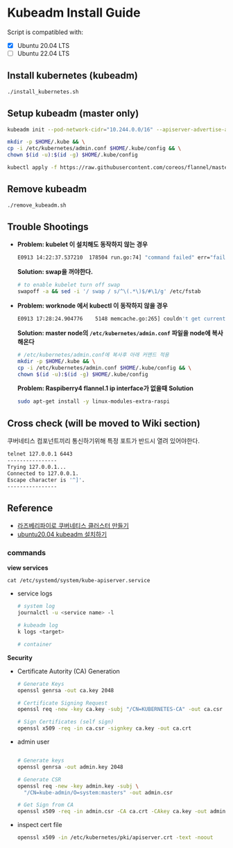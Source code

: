 # Kubeadm Install Guide

Script is compatibled with:
- [x] Ubuntu 20.04 LTS
- [ ] Ubuntu 22.04 LTS

## Install kubernetes (kubeadm)
```bash
./install_kubernetes.sh
``` 

## Setup kubeadm (master only)
```bash
kubeadm init --pod-network-cidr="10.244.0.0/16" --apiserver-advertise-address=$(hostname -I | awk '{print $1}')

mkdir -p $HOME/.kube && \
cp -i /etc/kubernetes/admin.conf $HOME/.kube/config && \
chown $(id -u):$(id -g) $HOME/.kube/config

kubectl apply -f https://raw.githubusercontent.com/coreos/flannel/master/Documentation/kube-flannel.yml
```

## Remove kubeadm
```bash
./remove_kubeadm.sh
```

## Trouble Shootings

- **Problem: kubelet 이 설치해도 동작하지 않는 경우**
    ```bash
    E0913 14:22:37.537210  178504 run.go:74] "command failed" err="failed to run Kubelet: running with swap on is not supported, please disable swap! or set --fail-swap-on flag to false. /proc/swaps contained: [Filename\t\t\t\tType\t\tSize\tUsed\tPriority /swap.img file\t\t4194300\t0\t-2]"
    ```
    **Solution: swap을 꺼야한다.**
    ```bash
    # to enable kubelet turn off swap
    swapoff -a && sed -i '/ swap / s/^\(.*\)$/#\1/g' /etc/fstab
    ``` 

- **Problem: worknode 에서 kubectl 이 동작하지 않을 경우**
  ```bash
  E0913 17:28:24.904776    5148 memcache.go:265] couldn't get current server API group list: Get "http://localhost:8080/api?timeout=32s": dial tcp [::1]:8080: connect: connection refused
  ```
  **Solution: master node의 `/etc/kubernetes/admin.conf` 파일을 node에 복사해온다**
  ```bash
  # /etc/kubernetes/admin.conf에 복사후 아래 커맨드 적용
  mkdir -p $HOME/.kube && \
  cp -i /etc/kubernetes/admin.conf $HOME/.kube/config && \
  chown $(id -u):$(id -g) $HOME/.kube/config
  ```

  **Problem: Raspiberry4 flannel.1 ip interface가 없을때**
  **Solution**
  ```bash
  sudo apt-get install -y linux-modules-extra-raspi
  ```


## Cross check (will be moved to Wiki section)
쿠버네티스 컴포넌트끼리 통신하기위해 특정 포트가 반드시 열려 있어야한다.
```bash
telnet 127.0.0.1 6443
----------------
Trying 127.0.0.1...
Connected to 127.0.0.1.
Escape character is '^]'.
----------------
```


## Reference
- [라즈베리파이로 쿠버네티스 클러스터 만들기](https://www.binaryflavor.com/raspberry-pi-kubernetes-1/)
- [ubuntu20.04 kubeadm 설치하기](https://velog.io/@simgyuhwan/kubeadm-ubuntu-20.04-%EC%84%A4%EC%B9%98)
### commands
**view services**
  ```
  cat /etc/systemd/system/kube-apiserver.service
  ```
- service logs
  ```bash
  # system log
  journalctl -u <service name> -l

  # kubeadm log
  k logs <target>

  # container

  ```
**Security**
- Certificate Autority (CA) Generation
  ```bash
  # Generate Keys
  openssl genrsa -out ca.key 2048

  # Certificate Signing Request
  openssl req -new -key ca.key -subj "/CN=KUBERNETES-CA" -out ca.csr

  # Sign Certificates (self sign)
  openssl x509 -req -in ca.csr -signkey ca.key -out ca.crt 
  ```

- admin user
  ```bash
  
  # Generate keys
  openssl genrsa -out admin.key 2048

  # Generate CSR
  openssl req -new -key admin.key -subj \
    "/CN=kube-admin/O=system:masters" -out admin.csr
  
  # Get Sign from CA
  openssl x509 -req -in admin.csr -CA ca.crt -CAkey ca.key -out admin.crt 

  ```
- inspect cert file
  ```bash
  openssl x509 -in /etc/kubernetes/pki/apiserver.crt -text -noout
  ```
